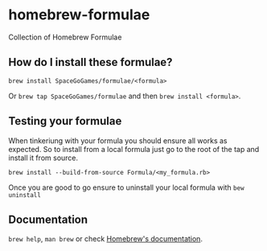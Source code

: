 # homebrew-formulae

Collection of Homebrew Formulae

## How do I install these formulae?

`brew install SpaceGoGames/formulae/<formula>`

Or `brew tap SpaceGoGames/formulae` and then `brew install <formula>`.

## Testing your formulae

When tinkeriung with your formula you should ensure all works as expected. So to install from a local formula just go to the root of the tap and install it from source.

```shell
brew install --build-from-source Formula/<my_formula.rb>
```

Once you are good to go ensure to uninstall your local formula with `bew uninstall`

## Documentation

`brew help`, `man brew` or check [Homebrew's documentation](https://docs.brew.sh).
